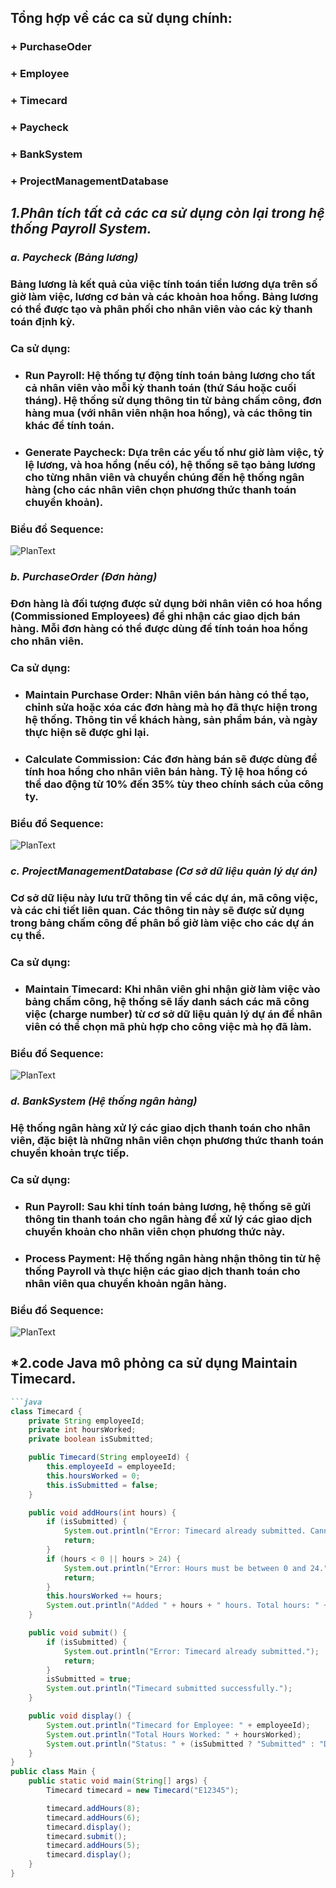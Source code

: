 ## Tổng hợp về các ca sử dụng chính:
###  + PurchaseOder
###  + Employee
### + Timecard
### + Paycheck
### + BankSystem
### + ProjectManagementDatabase
## *1.Phân tích tất cả các ca sử dụng còn lại trong hệ thống Payroll System.*
### *a. Paycheck (Bảng lương)*
### Bảng lương là kết quả của việc tính toán tiền lương dựa trên số giờ làm việc, lương cơ bản và các khoản hoa hồng. Bảng lương có thể được tạo và phân phối cho nhân viên vào các kỳ thanh toán định kỳ.
### Ca sử dụng:
- ### Run Payroll: Hệ thống tự động tính toán bảng lương cho tất cả nhân viên vào mỗi kỳ thanh toán (thứ Sáu hoặc cuối tháng). Hệ thống sử dụng thông tin từ bảng chấm công, đơn hàng mua (với nhân viên nhận hoa hồng), và các thông tin khác để tính toán.
- ### Generate Paycheck: Dựa trên các yếu tố như giờ làm việc, tỷ lệ lương, và hoa hồng (nếu có), hệ thống sẽ tạo bảng lương cho từng nhân viên và chuyển chúng đến hệ thống ngân hàng (cho các nhân viên chọn phương thức thanh toán chuyển khoản).
### Biểu đồ Sequence: 
![PlanText](https://www.planttext.com/api/plantuml/png/R94zJWD138NxEONBKEG2MwH9aA0YOYDHcrd3MfcVuF60zcmK78ahC9ja_nGwwytpzspFx_VFWTLH1JLzP0gMOCVuBkZXBGhiiRCjsQCnUnHbooSC2dMNbFn26erpyS2UB4gpT6QnBIPwaeR4c0jhlHcy5JoJ2jCdGPrVFQjICu66Ohsvz9tTMG8yn2m9Ng8SgHcPYwWPUD3X_91WrQ-wZTvpIXn32Rpt9nSxedHd5f2RtAaB7aF1UDHIJnDSprB15ftD3fN6Ky6g7zfrlG0m8vNCg-KcRkpzBsmOklnb6xycxuuKsINp1m00__y30000)
### *b. PurchaseOrder (Đơn hàng)*
### Đơn hàng là đối tượng được sử dụng bởi nhân viên có hoa hồng (Commissioned Employees) để ghi nhận các giao dịch bán hàng. Mỗi đơn hàng có thể được dùng để tính toán hoa hồng cho nhân viên.
### Ca sử dụng:
- ### Maintain Purchase Order: Nhân viên bán hàng có thể tạo, chỉnh sửa hoặc xóa các đơn hàng mà họ đã thực hiện trong hệ thống. Thông tin về khách hàng, sản phẩm bán, và ngày thực hiện sẽ được ghi lại.
- ### Calculate Commission: Các đơn hàng bán sẽ được dùng để tính hoa hồng cho nhân viên bán hàng. Tỷ lệ hoa hồng có thể dao động từ 10% đến 35% tùy theo chính sách của công ty.
### Biểu đồ Sequence: 
![PlanText](https://www.planttext.com/api/plantuml/png/f8wz3S8m44PxJt4Bi40AceIQI841JlO5Jl8VPoSIir4m4Yk055Caf03Hl_Uzxt6x7pXRgg2Zoq1U4pIC9q47VH1e1z5dJ0HxCIHAjIYPDKVq6UhW7AV4mPFPkMZ3bMW6lENYhl6RxGoge1R2JClk3FfmEXmB20rbP9kMmbhwrGg-Pt55dShcov_7Q7x-MPo_dquxHZq1003__mC0)
### *c. ProjectManagementDatabase (Cơ sở dữ liệu quản lý dự án)*
### Cơ sở dữ liệu này lưu trữ thông tin về các dự án, mã công việc, và các chi tiết liên quan. Các thông tin này sẽ được sử dụng trong bảng chấm công để phân bổ giờ làm việc cho các dự án cụ thể.
### Ca sử dụng:
- ### Maintain Timecard: Khi nhân viên ghi nhận giờ làm việc vào bảng chấm công, hệ thống sẽ lấy danh sách các mã công việc (charge number) từ cơ sở dữ liệu quản lý dự án để nhân viên có thể chọn mã phù hợp cho công việc mà họ đã làm.
### Biểu đồ Sequence: 
![PlanText](https://www.planttext.com/api/plantuml/png/V8p13O9G40NlLB4Dq0074YDN3L4QU7oVk8R_qMMXEG-MP0ic9XoCmUjaPbwFPwFUiv0ZxnDJe5IApX3bF9ZKDbmPV8U4Zf79ApXQZCoo6kOQz8RaqcXaW9s-u9zsyVDoLIhaG3VbJDbUO1rbFyMMDcQhILuktqyyMPBD3EtHzZ-JDm000F__0m00)
### *d. BankSystem (Hệ thống ngân hàng)*
### Hệ thống ngân hàng xử lý các giao dịch thanh toán cho nhân viên, đặc biệt là những nhân viên chọn phương thức thanh toán chuyển khoản trực tiếp.
### Ca sử dụng:
- ### Run Payroll: Sau khi tính toán bảng lương, hệ thống sẽ gửi thông tin thanh toán cho ngân hàng để xử lý các giao dịch chuyển khoản cho nhân viên chọn phương thức này.
- ### Process Payment: Hệ thống ngân hàng nhận thông tin từ hệ thống Payroll và thực hiện các giao dịch thanh toán cho nhân viên qua chuyển khoản ngân hàng.
### Biểu đồ Sequence: 
![PlanText](https://www.planttext.com/api/plantuml/png/X90x3i9034JxdC8b58YU8X8G2WgaY701Asl0Odzi7AISZO8ZSGMoV490I5Ih7StORtmzNpOicYPGqB4cMn9aZBk01hOkm0pjeMWg8PCaEGRXaZrQWONnsZL47-BJs9Vw-LTcb3wKk59JAP1ZOwWrhqZsJi4Wun3bZBohM60CAsJTFZcNXzeFaqTybBu6Jc0TsIk1gL8ix2ngMDgMts3ymI1M-Pmw_86J1tTYHNVeVhvR-6uJsQtgoFykUoVxs7DdjnnCDwOWgVsFUj--vw5QUt83003__mC0)
## *2.code Java mô phỏng ca sử dụng Maintain Timecard.
```markdown
```java
class Timecard {
    private String employeeId;
    private int hoursWorked;
    private boolean isSubmitted;

    public Timecard(String employeeId) {
        this.employeeId = employeeId;
        this.hoursWorked = 0;
        this.isSubmitted = false;
    }

    public void addHours(int hours) {
        if (isSubmitted) {
            System.out.println("Error: Timecard already submitted. Cannot add hours.");
            return;
        }
        if (hours < 0 || hours > 24) {
            System.out.println("Error: Hours must be between 0 and 24.");
            return;
        }
        this.hoursWorked += hours;
        System.out.println("Added " + hours + " hours. Total hours: " + this.hoursWorked);
    }

    public void submit() {
        if (isSubmitted) {
            System.out.println("Error: Timecard already submitted.");
            return;
        }
        isSubmitted = true;
        System.out.println("Timecard submitted successfully.");
    }

    public void display() {
        System.out.println("Timecard for Employee: " + employeeId);
        System.out.println("Total Hours Worked: " + hoursWorked);
        System.out.println("Status: " + (isSubmitted ? "Submitted" : "Draft"));
    }
}
public class Main {
    public static void main(String[] args) {
        Timecard timecard = new Timecard("E12345");

        timecard.addHours(8);
        timecard.addHours(6);
        timecard.display();
        timecard.submit();
        timecard.addHours(5);
        timecard.display();
    }
}
